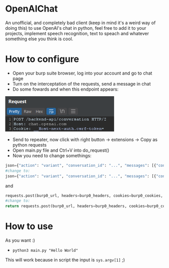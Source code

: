# OpenAIChat
An unofficial, and completely bad client (keep in mind it's a weird way of doing this) to use OpenAI's chat in python, feel free to add it to your projects, implement speech recognition, text to speach and whatever something else you think is cool.

# How to configure 
- Open your burp suite browser, log into your account and go to chat page
- Turn on the interceptation of the requests, send a message in chat
- Do some fowards and when this endpoint appears:

![alt text](https://raw.githubusercontent.com/viniciuspereiras/OpenAIChat/main/end-point.png)

- Send to repeater, now click with right button -> extensions -> Copy as python requests
- Open main.py file and Ctrl+V into do_request()
- Now you need to change somethings:
```python
json={"action": "variant", "conversation_id": "...", "messages": [{"content": {"content_type": "text", "parts": ["MESSAGE"]}, "id": "...", "role": "user"}], "model": "...", "parent_message_id": "..."}
#change to:
json={"action": "variant", "conversation_id": "...", "messages": [{"content": {"content_type": "text", "parts": [data_text]}, "id": "...", "role": "user"}], "model": "...", "parent_message_id": "..."}
```
and 
```python
requests.post(burp0_url, headers=burp0_headers, cookies=burp0_cookies, json=burp0_json)
#change to:
return requests.post(burp0_url, headers=burp0_headers, cookies=burp0_cookies, json=burp0_json).text
```
# How to use 
As you want :)
- `python3 main.py "Hello World"`

This will work because in script the input is `sys.argv[1]` ;) 
